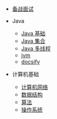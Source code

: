 -   [备战面试](./docs/a-1备战面试.md)
-   Java

    -   [Java 基础](./docs/b-1面试题总结-Java基础.md)
    -   [Java 集合](./docs/b-2Java集合.md)
    -   [Java 多线程](./docs/b-3Java多线程.md)
    -   [jvm](./docs/b-4jvm.md)
    -   [docsify](./docs/how-to-use-docsify.md)

-   计算机基础

    -   [计算机网络](./docs/c-1计算机网络.md)
    -   [数据结构](./docs/c-2数据结构.md)
    -   [算法](./docs/c-3算法.md)
    -   [操作系统](./docs/c-4操作系统.md)
